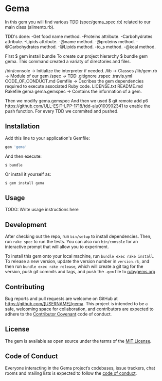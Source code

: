# Gema

In this gem you will find various TDD (spec/gema_spec.rb) related to our main class (alimento.rb).

TDD's done:
    -Get food name method.
    -Proteins attribute.
    -Carbohydrates attribute.
    -Lipids attribute.
    -@name method.
    -@proteins method.
    -@Carbohydrates method.
    -@Lipids method.
    -to_s method.
    -@kcal method.
    
 First $ gem install bundle
 To create our project hierarchy $ bundle gem gema.
 This command created a variaty of directories and files.
 
 /bin/console -> Initialize the interpreter if needed.
 /lib -> Classes
 /lib/gem.rb -> Module of our gem
 /spec -> TDD
 .gitignore
 .rspec
 .travis.yml
 CODE_OF_CONDUCT.md
 Gemfile -> Dscribes the gem dependencies required to execute associated
Ruby code.
 LICENSE.txt
 README.md
 Rakefile
 gema
 gema.gemspec -> Contains the information of a gem.
 
 
 Then we modify gema.gemspec
 And then we used $ git remote add p6 https://github.com/ULL-ESIT-LPP-1718/tdd-alu0100902341
 to enable the push function.
 For every TDD we commited and pushed.

## Installation

Add this line to your application's Gemfile:

```ruby
gem 'gema'
```

And then execute:

    $ bundle

Or install it yourself as:

    $ gem install gema

## Usage

TODO: Write usage instructions here

## Development

After checking out the repo, run `bin/setup` to install dependencies. Then, run `rake spec` to run the tests. You can also run `bin/console` for an interactive prompt that will allow you to experiment.

To install this gem onto your local machine, run `bundle exec rake install`. To release a new version, update the version number in `version.rb`, and then run `bundle exec rake release`, which will create a git tag for the version, push git commits and tags, and push the `.gem` file to [rubygems.org](https://rubygems.org).

## Contributing

Bug reports and pull requests are welcome on GitHub at https://github.com/[USERNAME]/gema. This project is intended to be a safe, welcoming space for collaboration, and contributors are expected to adhere to the [Contributor Covenant](http://contributor-covenant.org) code of conduct.

## License

The gem is available as open source under the terms of the [MIT License](http://opensource.org/licenses/MIT).

## Code of Conduct

Everyone interacting in the Gema project’s codebases, issue trackers, chat rooms and mailing lists is expected to follow the [code of conduct](https://github.com/[USERNAME]/gema/blob/master/CODE_OF_CONDUCT.md).

